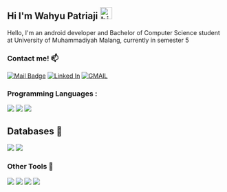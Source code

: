 ## Hi I'm Wahyu Patriaji <img src="https://user-images.githubusercontent.com/1303154/88677602-1635ba80-d120-11ea-84d8-d263ba5fc3c0.gif" width="28px" alt="hi">

Hello, I'm an android developer and Bachelor of Computer Science student at University of Muhammadiyah Malang, currently in semester 5

### Contact me! :mailbox:

[![Mail Badge](https://img.shields.io/badge/Instagram-E4405F?style=for-the-badge&logo=instagram&logoColor=white)](https://www.instagram.com/wahyu.patriaji/)
[![Linked In](https://img.shields.io/badge/LinkedIn-0077B5?style=for-the-badge&logo=linkedin&logoColor=white)](https://www.linkedin.com/in/wahyu-patriaji-608b9b118)
[![GMAIL](https://img.shields.io/badge/Gmail-D14836?style=for-the-badge&logo=gmail&logoColor=white)](mailto:wahyupatriaji@gmail.com)

</p>

### Programming Languages :

![](https://img.shields.io/badge/Code-Java-informational?style=flat&logo=java)
![](https://img.shields.io/badge/Code-Kotlin-informational?style=flat&logo=kotlin)
![](https://img.shields.io/badge/Code-Python-informational?style=flat&logo=python)

## Databases :open_file_folder:
![](https://img.shields.io/badge/Database-MongoDB-informational?style=flat&logo=mongodb)
![](https://img.shields.io/badge/Database-Firebase-informational?style=flat&logo=firebase)

### Other Tools :briefcase:

![](https://img.shields.io/badge/OS-Arcolinux-informational?style=flat&logo=linux)
![](https://img.shields.io/badge/Editor-VS_Code-informational?style=flat&logo=visual-studio-code)
![](https://img.shields.io/badge/IDE-IntelliJ_IDEA-informational?style=flat&logo=intellij-idea)
![](https://img.shields.io/badge/IDE-Android_Studio-informational?style=flat&logo=android-studio)
